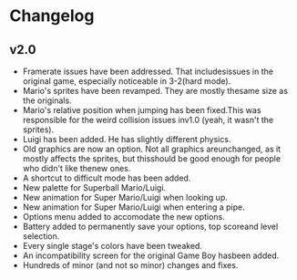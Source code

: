 # Changelog
## v2.0
- Framerate issues have been addressed. That includesissues in the original game, especially noticeable in 3-2(hard mode).
- Mario's sprites have been revamped. They are mostly thesame size as the originals.
- Mario's relative position when jumping has been fixed.This was responsible for the weird collision issues inv1.0 (yeah, it wasn't the sprites).
- Luigi has been added. He has slightly different physics.
- Old graphics are now an option. Not all graphics areunchanged, as it mostly affects the sprites, but thisshould be good enough for people who didn't like thenew ones.
- A shortcut to difficult mode has been added.
- New palette for Superball Mario/Luigi.
- New animation for Super Mario/Luigi when looking up.
- New animation for Super Mario/Luigi when entering a pipe.
- Options menu added to accomodate the new options.
- Battery added to permanently save your options, top scoreand level selection.
- Every single stage's colors have been tweaked.
- An incompatibility screen for the original Game Boy hasbeen added.
- Hundreds of minor (and not so minor) changes and fixes.
